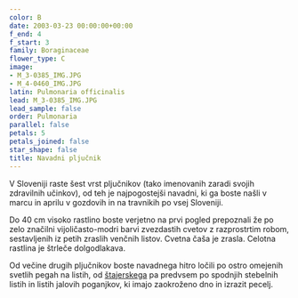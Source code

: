 ```yaml
---
color: B
date: 2003-03-23 00:00:00+00:00
f_end: 4
f_start: 3
family: Boraginaceae
flower_type: C
image:
- M_3-0385_IMG.JPG
- M_4-0460_IMG.JPG
latin: Pulmonaria officinalis
lead: M_3-0385_IMG.JPG
lead_sample: false
order: Pulmonaria
parallel: false
petals: 5
petals_joined: false
star_shape: false
title: Navadni pljučnik
---
```

V Sloveniji raste šest vrst pljučnikov (tako imenovanih zaradi svojih zdravilnih učinkov), od teh je najpogostejši navadni, ki ga boste našli v marcu in aprilu v gozdovih in na travnikih po vsej Sloveniji.

Do 40 cm visoko rastlino boste verjetno na prvi pogled prepoznali že po zelo značilni vijoličasto-modri barvi zvezdastih cvetov z razprostrtim robom, sestavljenih iz petih zraslih venčnih listov. Cvetna čaša je zrasla. Celotna rastlina je štrleče dolgodlakava. 

Od večine drugih pljučnikov boste navadnega hitro ločili po ostro omejenih svetlih pegah na listih, od [štajerskega](../pulmonariastiriaca/) pa predvsem po spodnjih stebelnih listih in listih jalovih poganjkov, ki imajo zaokroženo dno in izrazit pecelj.
